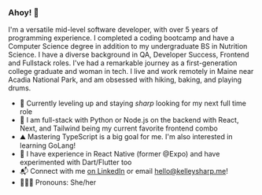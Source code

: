 ### Ahoy! :wave:
I'm a versatile mid-level software developer, with over 5 years of programming experience. I completed a coding bootcamp and have a Computer Science degree in addition to my undergraduate BS in Nutrition Science. I have a diverse background in QA, Developer Success, Frontend and Fullstack roles. I've had a remarkable journey as a first-generation college graduate and woman in tech. I live and work remotely in Maine near Acadia National Park, and am obsessed with hiking, baking, and playing drums.
- :mushroom: Currently leveling up and staying _sharp_ looking for my next full time role
- :pancakes: I am full-stack with Python or Node.js on the backend with React, Next, and Tailwind being my current favorite frontend combo
- :mountain: Mastering TypeScript is a big goal for me. I'm also interested in learning GoLang!
- :iphone: I have experience in React Native (former @Expo) and have experimented with Dart/Flutter too
- 📬 Connect with me [on LinkedIn](https://linkedin.com/in/kelley-sharp) or email [hello@kelleysharp.me](mailto:hello@kelleysharp.me)!
- 🧝🏻‍♀️ Pronouns: She/her


